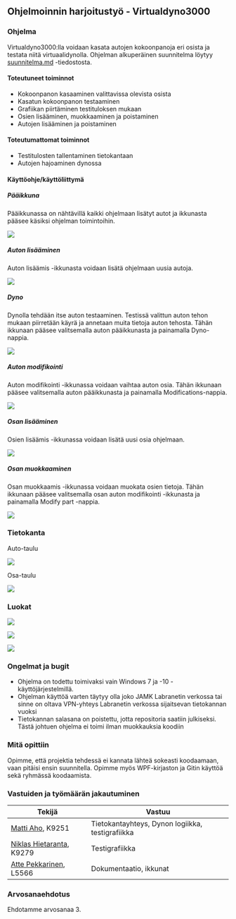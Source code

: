 ## Ohjelmoinnin harjoitustyö - Virtualdyno3000

### Ohjelma

Virtualdyno3000:lla voidaan kasata autojen kokoonpanoja eri osista ja testata niitä virtuaalidynolla. Ohjelman alkuperäinen suunnitelma löytyy [suunnitelma.md](suunnitelma.md) -tiedostosta.

#### Toteutuneet toiminnot

* Kokoonpanon kasaaminen valittavissa olevista osista
* Kasatun kokoonpanon testaaminen
* Grafiikan piirtäminen testituloksen mukaan
* Osien lisääminen, muokkaaminen ja poistaminen
* Autojen lisääminen ja poistaminen

#### Toteutumattomat toiminnot

* Testitulosten tallentaminen tietokantaan
* Autojen hajoaminen dynossa

#### Käyttöohje/käyttöliittymä

#####  Pääikkuna

Pääikkunassa on nähtävillä kaikki ohjelmaan lisätyt autot ja ikkunasta pääsee käsiksi ohjelman toimintoihin.

![](Images/main.JPG)

#####  Auton lisääminen

Auton lisäämis -ikkunasta voidaan lisätä ohjelmaan uusia autoja. 

![](Images/newcar.JPG)

#####  Dyno

Dynolla tehdään itse auton testaaminen. Testissä valittun auton tehon mukaan piirretään käyrä ja annetaan muita tietoja auton tehosta. Tähän ikkunaan pääsee valitsemalla auton pääikkunasta ja painamalla Dyno-nappia.

![](Images/dyno.JPG)

#####  Auton modifikointi

Auton modifikointi -ikkunassa voidaan vaihtaa auton osia. Tähän ikkunaan pääsee valitsemalla auton pääikkunasta ja painamalla Modifications-nappia.

![](Images/mod.JPG)

#####  Osan lisääminen

Osien lisäämis -ikkunassa voidaan lisätä uusi osia ohjelmaan.

![](Images/newpart.JPG)

#####  Osan muokkaaminen

Osan muokkaamis -ikkunassa voidaan muokata osien tietoja. Tähän ikkunaan pääsee valitsemalla osan auton modifikointi -ikkunasta ja painamalla Modify part -nappia.

![](Images/modpart.JPG)

### Tietokanta

Auto-taulu

![](Images/cartable.PNG)

Osa-taulu

![](Images/tuningtable.PNG)

### Luokat

![](Images/class1.PNG)

![](Images/class2.PNG)

![](Images/class3.PNG)

### Ongelmat ja bugit

* Ohjelma on todettu toimivaksi vain Windows 7 ja -10 -käyttöjärjestelmillä.
* Ohjelman käyttöä varten täytyy olla joko JAMK Labranetin verkossa tai sinne on oltava VPN-yhteys Labranetin verkossa sijaitsevan tietokannan vuoksi
* Tietokannan salasana on poistettu, jotta repositoria saatiin julkiseksi. Tästä johtuen ohjelma ei toimi ilman muokkauksia koodiin

### Mitä opittiin

Opimme, että projektia tehdessä ei kannata lähteä sokeasti koodaamaan, vaan pitäisi ensin suunnitella. Opimme myös WPF-kirjaston ja Gitin käyttöä sekä ryhmässä koodaamista.

### Vastuiden ja työmäärän jakautuminen

| Tekijä                                                     | Vastuu                                                                   |
| ---------------------------------------------------------- | ------------------------------------------------------------------------ |
| [Matti Aho](https://github.com/matti644), K9251            | Tietokantayhteys, Dynon logiikka, testigrafiikka                         |
| [Niklas Hietaranta](https://github.com/niklashieta), K9279 | Testigrafiikka                                                           |
| [Atte Pekkarinen](https://github.com/attepee), L5566       | Dokumentaatio, ikkunat                                                   |

### Arvosanaehdotus

Ehdotamme arvosanaa 3.